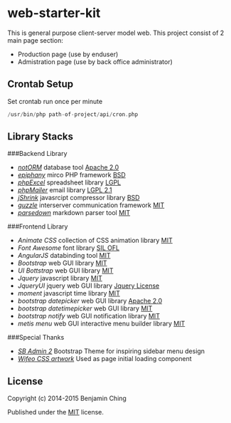 web-starter-kit
===============

This is general purpose client-server model web. This project consist of 2 main page section:
- Production page (use by enduser)
- Admistration page (use by back office administrator)

Crontab Setup
-------------

Set crontab run once per minute

```scala
/usr/bin/php path-of-project/api/cron.php
```

Library Stacks
--------------

###Backend Library
- *[notORM](https://github.com/vrana/notorm)* database tool [Apache 2.0](https://www.apache.org/licenses/LICENSE-2.0.html)
- *[epiphany](https://github.com/jmathai/epiphany)* mirco PHP framework [BSD](http://opensource.org/licenses/BSD-3-Clause)
- *[phpExcel](https://github.com/PHPOffice/PHPExcel)* spreadsheet library [LGPL](https://github.com/PHPOffice/PHPExcel/blob/master/license.md)
- *[phpMailer](https://github.com/PHPMailer/PHPMailer)* email library [LGPL 2.1](http://www.gnu.org/licenses/lgpl-2.1.html)
- *[jShrink](https://github.com/tedious/JShrink)* javasrcipt compressor library [BSD](http://opensource.org/licenses/BSD-3-Clause)
- *[guzzle](https://github.com/guzzle/guzzle)* interserver communication framework [MIT](http://opensource.org/licenses/MIT)
- *[parsedown](https://github.com/erusev/parsedown)* markdown parser tool [MIT](http://opensource.org/licenses/MIT)

###Frontend Library
- *Animate CSS* collection of CSS animation library [MIT](http://opensource.org/licenses/MIT)
- *Font Awesome* font library [SIL OFL](http://fontawesome.io/license/)
- *AngularJS* databinding tool [MIT](http://opensource.org/licenses/MIT)
- *Bootstrap* web GUI library [MIT](http://opensource.org/licenses/MIT)
- *UI Bottstrap* web GUI library [MIT](http://opensource.org/licenses/MIT)
- *Jquery* javascript library [MIT](http://opensource.org/licenses/MIT)
- *JqueryUI* jquery web GUI library [Jquery License](https://jquery.org/license/)
- *moment* javascript time library [MIT](http://opensource.org/licenses/MIT)
- *bootstrap datepicker* web GUI library [Apache 2.0](https://www.apache.org/licenses/LICENSE-2.0.html)
- *bootstrap datetimepicker* web GUI library [MIT](http://opensource.org/licenses/MIT)
- *bootstrap notify* web GUI notification library [MIT](http://opensource.org/licenses/MIT)
- *metis menu* web GUI interactive menu builder library [MIT](http://opensource.org/licenses/MIT)

###Special Thanks
- *[SB Admin 2](http://startbootstrap.com/template-overviews/sb-admin-2/)* Bootstrap Theme for inspiring sidebar menu design
- *[Wifeo CSS artwork](http://www.wifeo.com/code/22-pure-css-loader.html)* Used as page initial loading component

License
-------

Copyright (c) 2014-2015 Benjamin Ching

Published under the [MIT](http://opensource.org/licenses/MIT) license.